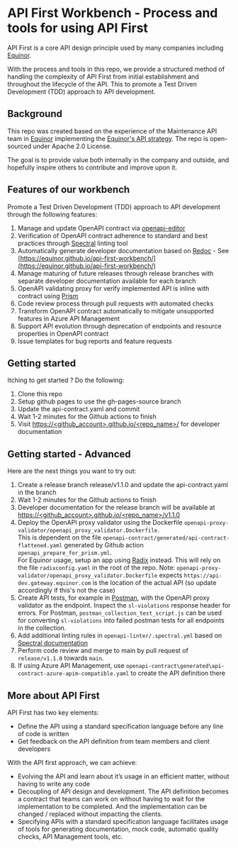 # API First Workbench - Process and tools for using API First
API First is a core API design principle used by many companies including [Equinor](https://www.equinor.com/). 

With the process and tools in this repo, we provide a structured method of handling the complexity of API First from initial establishment and throughout the lifecycle of the API.
This to promote a Test Driven Development (TDD) approach to API development.
## Background
This repo was created based on the experience of the Maintenance API team in [Equinor](https://www.equinor.com/) implementing the [Equinor's API strategy](https://github.com/equinor/api-strategy/blob/master/docs/strategy.md). The repo is open-sourced under Apache 2.0 License.

The goal is to provide value both internally in the company and outside, and hopefully inspire others to contribute and improve upon it. 
## Features of our workbench
Promote a Test Driven Development (TDD) approach to API development through the following features: 

1. Manage and update OpenAPI contract via [openapi-editor](https://github.com/Codermar/openapi-editor)
1. Verification of OpenAPI contract adherence to standard and best practices through [Spectral](https://stoplight.io/open-source/spectral/) linting tool
1. Automatically generate developer documentation based on [Redoc](https://github.com/Redocly/redoc) - See [https://equinor.github.io/api-first-workbench/](https://equinor.github.io/api-first-workbench/)
1. Manage maturing of future releases through release branches with separate developer documentation available for each branch
1. OpenAPI validating proxy for verify implemented API is inline with contract using [Prism](https://github.com/stoplightio/prism) 
1. Code review process through pull requests with automated checks
1. Transform OpenAPI contract automatically to mitigate unsupported features in Azure API Management
1. Support API evolution through deprecation of endpoints and resource properties in OpenAPI contract
1. Issue templates for bug reports and feature requests

## Getting started
Itching to get started ? Do the following:  
1. Clone this repo
2. Setup github pages to use the gh-pages-source branch
3. Update the api-contract.yaml and commit
4. Wait 1-2 minutes for the Github actions to finish
5. Visit [https://<github_account>.github.io/<repo_name>/](https://<github_account>.github.io/<repo_name>/) for developer documentation

## Getting started - Advanced
Here are the next things you want to try out:
1. Create a release branch release/v1.1.0 and update the api-contract.yaml in the branch
1. Wait 1-2 minutes for the Github actions to finish
1. Developer documentation for the release branch will be available at [https://<github_account>.github.io/<repo_name>/v1.1.0](https://<github_account>.github.io/<repo_name>/v1.1.0)
1. Deploy the OpenAPI proxy validator using the Dockerfile `openapi-proxy-validator/openapi_proxy_validator.Dockerfile`.  
This is dependent on the file `openapi-contract/generated/api-contract-flattened.yaml` generated by Github action `openapi_prepare_for_prism.yml`.  
For Equinor usage, setup an app using [Radix](https://www.radix.equinor.com/) instead. This will rely on the file `radixconfig.yaml` in the root of the repo.
Note: `openapi-proxy-validator/openapi_proxy_validator.Dockerfile` expects `https://api-dev.gateway.equinor.com` is the location of the actual API (so update accordingly if this's not the case)
1. Create API tests, for example in [Postman](https://www.postman.com/), with the OpenAPI proxy validator as the endpoint. Inspect the `sl-violations` response header for errors. For Postman, `postman_collection_test_script.js` can be used for converting `sl-violations` into failed postman tests for all endpoints in the collection.
1. Add additional linting rules in `openapi-linter/.spectral.yml` based on [Spectral documentation](https://meta.stoplight.io/docs/spectral/)
1. Perform code review and merge to main by pull request of `release/v1.1.0` towards `main`.
1. If using Azure API Management, use `openapi-contract\generated\api-contract-azure-apim-compatible.yaml` to create the API definition there

## More about API First
API First has two key elements:  
- Define the API using a standard specification language before any line of code is written
- Get feedback on the API definition from team members and client developers

With the API first approach, we can achieve:  
- Evolving the API and learn about it’s usage in an efficient matter, without having to write any code
- Decoupling of API design and development. The API definition becomes a contract that teams can work on without having to wait for the implementation to be completed. And the implementation can be changed / replaced without impacting the clients.
- Specifying APIs with a standard specification language facilitates usage of tools for generating documentation, mock code, automatic quality checks, API Management tools, etc.

